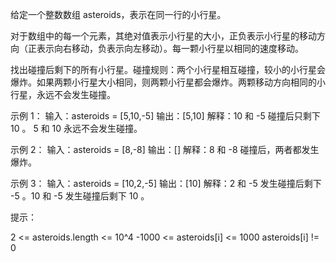 给定一个整数数组 asteroids，表示在同一行的小行星。

对于数组中的每一个元素，其绝对值表示小行星的大小，正负表示小行星的移动方向（正表示向右移动，负表示向左移动）。每一颗小行星以相同的速度移动。

找出碰撞后剩下的所有小行星。碰撞规则：两个小行星相互碰撞，较小的小行星会爆炸。如果两颗小行星大小相同，则两颗小行星都会爆炸。两颗移动方向相同的小行星，永远不会发生碰撞。

示例 1：
输入：asteroids = [5,10,-5]
输出：[5,10]
解释：10 和 -5 碰撞后只剩下 10 。 5 和 10 永远不会发生碰撞。

示例 2：
输入：asteroids = [8,-8]
输出：[]
解释：8 和 -8 碰撞后，两者都发生爆炸。

示例 3：
输入：asteroids = [10,2,-5]
输出：[10]
解释：2 和 -5 发生碰撞后剩下 -5 。10 和 -5 发生碰撞后剩下 10 。

提示：

2 <= asteroids.length <= 10^4
-1000 <= asteroids[i] <= 1000
asteroids[i] != 0
